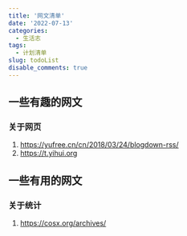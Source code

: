 ```yaml
---
title: '网文清单'
date: '2022-07-13'
categories:
  - 生活志
tags:
  - 计划清单
slug: todoList
disable_comments: true
---
```

## 一些有趣的网文
### 关于网页
1. <https://yufree.cn/cn/2018/03/24/blogdown-rss/>
1. <https://t.yihui.org>

## 一些有用的网文
### 关于统计
1. <https://cosx.org/archives/>
